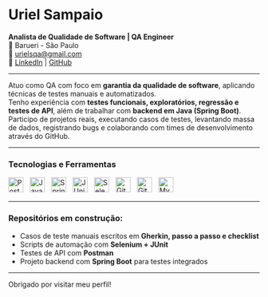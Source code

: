# Uriel Sampaio

**Analista de Qualidade de Software | QA Engineer**  
📍 Barueri - São Paulo  
📧 urielsqa@gmail.com  
🔗 [LinkedIn](https://www.linkedin.com/in/uriel-sampaio-728184356/) | [GitHub](https://github.com/urielqa)

---

Atuo como QA com foco em **garantia da qualidade de software**, aplicando técnicas de testes manuais e automatizados.  
Tenho experiência com **testes funcionais, exploratórios, regressão e testes de API**, além de trabalhar com **backend em Java (Spring Boot)**.  
Participo de projetos reais, executando casos de testes, levantando massa de dados, registrando bugs e colaborando com times de desenvolvimento através do GitHub.

---

### Tecnologias e Ferramentas

<img align="left" alt="Postman" title="Postman" width="30px" style="padding-right:10px;" src="https://cdn.jsdelivr.net/gh/devicons/devicon/icons/postman/postman-original.svg" />
<img align="left" alt="Java" title="Java" width="30px" style="padding-right:10px;" src="https://cdn.jsdelivr.net/gh/devicons/devicon/icons/java/java-original.svg" />
<img align="left" alt="Spring Boot" title="Spring Boot" width="30px" style="padding-right:10px;" src="https://cdn.jsdelivr.net/gh/devicons/devicon/icons/spring/spring-original.svg" />
<img align="left" alt="JUnit" title="JUnit" width="30px" style="padding-right:10px;" src="https://cdn.jsdelivr.net/gh/devicons/devicon/icons/junit/junit-plain.svg" />
<img align="left" alt="Selenium" title="Selenium" width="30px" style="padding-right:10px;" src="https://cdn.jsdelivr.net/gh/devicons/devicon/icons/selenium/selenium-original.svg" />
<img align="left" alt="Git" title="Git" width="30px" style="padding-right:10px;" src="https://cdn.jsdelivr.net/gh/devicons/devicon/icons/git/git-original.svg" />
<img align="left" alt="GitHub" title="GitHub" width="30px" style="padding-right:10px;" src="https://cdn.jsdelivr.net/gh/devicons/devicon/icons/github/github-original.svg" />
<img align="left" alt="MySQL" title="MySQL" width="30px" style="padding-right:10px;" src="https://cdn.jsdelivr.net/gh/devicons/devicon/icons/mysql/mysql-original.svg" />

<br />
<br />

---

### Repositórios em construção:

- Casos de teste manuais escritos em **Gherkin, passo a passo e checklist**
- Scripts de automação com **Selenium + JUnit**
- Testes de API com **Postman**
- Projeto backend com **Spring Boot** para testes integrados

---

Obrigado por visitar meu perfil!

